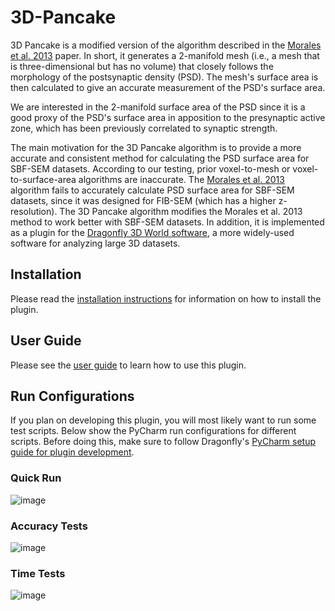 # 3D-Pancake

3D Pancake is a modified version of the algorithm described in the [Morales et al. 2013](https://doi.org/10.3389/fnana.2013.00020) paper. In short, it generates a 2-manifold mesh (i.e., a mesh that is three-dimensional but has no volume) that closely follows the morphology of the postsynaptic density (PSD). The mesh's surface area is then calculated to give an accurate measurement of the PSD's surface area.

We are interested in the 2-manifold surface area of the PSD since it is a good proxy of the PSD's surface area in apposition to the presynaptic active zone, which has been previously correlated to synaptic strength.

The main motivation for the 3D Pancake algorithm is to provide a more accurate and consistent method for calculating the PSD surface area for SBF-SEM datasets. According to our testing, prior voxel-to-mesh or voxel-to-surface-area algorithms are inaccurate. The [Morales et al. 2013](https://doi.org/10.3389/fnana.2013.00020) algorithm fails to accurately calculate PSD surface area for SBF-SEM datasets, since it was designed for FIB-SEM (which has a higher z-resolution). The 3D Pancake algorithm modifies the Morales et al. 2013 method to work better with SBF-SEM datasets. In addition, it is implemented as a plugin for the [Dragonfly 3D World software](https://dragonfly.comet.tech/en/product-overview/dragonfly-3d-world), a more widely-used software for analyzing large 3D datasets.

## Installation

Please read the [installation instructions](./INSTALLATION.md) for information on how to install the plugin.

## User Guide

Please see the [user guide](USER_GUIDE.md) to learn how to use this plugin.

## Run Configurations

If you plan on developing this plugin, you will most likely want to run some test scripts. Below show the PyCharm run configurations for different scripts. Before doing this, make sure to follow Dragonfly's [PyCharm setup guide for plugin development](https://dev.theobjects.com/dragonfly_4_0_release/Documentation/SetupForDevelopmentWithPyCharm/setupfordevelopmentwithpycharm.html).

### Quick Run
![image](https://github.com/user-attachments/assets/b6380e15-d80d-4d00-a994-35d4e6b99636)

### Accuracy Tests
![image](https://github.com/user-attachments/assets/dde907cb-8764-47c1-8369-277ddeb2a201)

### Time Tests
![image](https://github.com/user-attachments/assets/da967456-2dc8-49a2-8598-ca08a781faa6)